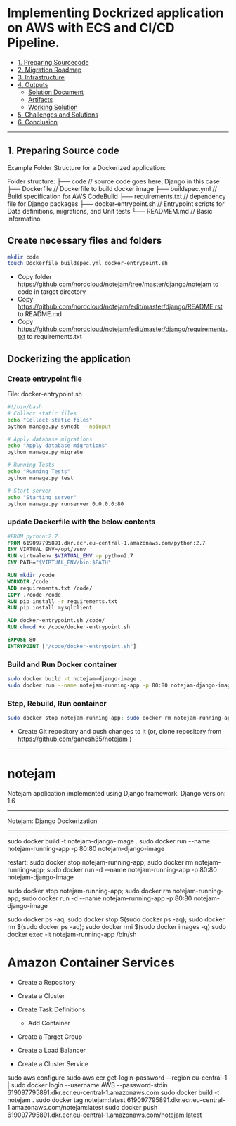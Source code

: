 # Implementing Dockrized application on AWS with ECS and CI/CD Pipeline.

- [1. Preparing Sourcecode](#1-preparing-source-code)
- [2. Migration Roadmap](#2-migration-roadmap)
- [3. Infrastructure](#3-infrastructure)
- [4. Outputs](#4-outputs)
    - [Solution Document](#solution-document)
    - [Artifacts](#artifacts)
    - [Working Solution](#working-solution)    
- [5. Challenges and Solutions](#5-challenges-and-solutions)    
- [6. Conclusion](#6-conclusion)
--------------------------------------------

## 1. Preparing Source code
Example Folder Structure for a Dockerized application:

Folder structure:
├── code                                // source code goes here, Django in this case
├── Dockerfile                          // Dockerfile to build docker image
├── buildspec.yml                       // Build specification for AWS CodeBuild
├── requirements.txt                    // dependency file for Django packages
├── docker-entrypoint.sh                // Entrypoint scripts for Data definitions, migrations, and Unit tests
└── READMEM.md                          // Basic informatino

## Create necessary files and folders
```sh
mkdir code
touch Dockerfile buildspec.yml docker-entrypoint.sh
```
- Copy folder <https://github.com/nordcloud/notejam/tree/master/django/notejam> to code in target directory
- Copy <https://github.com/nordcloud/notejam/edit/master/django/README.rst> to README.md
- Copy <https://github.com/nordcloud/notejam/edit/master/django/requirements.txt> to requirements.txt

## Dockerizing the application


### Create entrypoint file
File: docker-entrypoint.sh
```sh
#!/bin/bash
# Collect static files
echo "Collect static files"
python manage.py syncdb --noinput

# Apply database migrations
echo "Apply database migrations"
python manage.py migrate

# Running Tests
echo "Running Tests"
python manage.py test

# Start server
echo "Starting server"
python manage.py runserver 0.0.0.0:80
```
### update Dockerfile with the below contents
```dockerfile
#FROM python:2.7
FROM 619097795891.dkr.ecr.eu-central-1.amazonaws.com/python:2.7
ENV VIRTUAL_ENV=/opt/venv
RUN virtualenv $VIRTUAL_ENV -p python2.7
ENV PATH="$VIRTUAL_ENV/bin:$PATH"

RUN mkdir /code
WORKDIR /code
ADD requirements.txt /code/
COPY ./code /code
RUN pip install -r requirements.txt
RUN pip install mysqlclient

ADD docker-entrypoint.sh /code/
RUN chmod +x /code/docker-entrypoint.sh

EXPOSE 80
ENTRYPOINT ["/code/docker-entrypoint.sh"]
```

### Build and Run Docker container
```sh
sudo docker build -t notejam-django-image .
sudo docker run --name notejam-running-app -p 80:80 notejam-django-image
```
### Step, Rebuild, Run container
```sh
sudo docker stop notejam-running-app; sudo docker rm notejam-running-app; sudo docker run -d --name notejam-running-app -p 80:80 notejam-django-image
```

- Create Git repository and push changes to it (or, clone repository from <https://github.com/ganesh35/notejam> )

----------------------------------


# notejam
Notejam application implemented using Django framework.  Django version: 1.6


******************************
Notejam: Django Dockerization
******************************

sudo docker build -t notejam-django-image .
sudo docker run --name notejam-running-app -p 80:80 notejam-django-image

restart:
sudo docker stop notejam-running-app; sudo docker rm notejam-running-app; sudo docker run -d --name notejam-running-app -p 80:80 notejam-django-image

sudo docker stop notejam-running-app; sudo docker rm notejam-running-app; sudo docker run -d --name notejam-running-app -p 80:80 notejam-django-image

sudo docker ps -aq; sudo docker stop $(sudo docker ps -aq); sudo docker rm $(sudo docker ps -aq); sudo docker rmi $(sudo docker images -q)
sudo docker exec -it notejam-running-app /bin/sh


# Amazon Container Services
- Create a Repository
- Create a Cluster
- Create Task Definitions
  - Add Container

- Create a Target Group
- Create a Load Balancer
- Create a Cluster Service

sudo aws configure
sudo aws ecr get-login-password --region eu-central-1 | sudo docker login --username AWS --password-stdin 619097795891.dkr.ecr.eu-central-1.amazonaws.com
sudo docker build -t notejam .
sudo docker tag notejam:latest 619097795891.dkr.ecr.eu-central-1.amazonaws.com/notejam:latest
sudo docker push 619097795891.dkr.ecr.eu-central-1.amazonaws.com/notejam:latest
